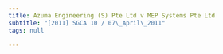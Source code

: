 ```yaml
---
title: Azuma Engineering (S) Pte Ltd v MEP Systems Pte Ltd
subtitle: "[2011] SGCA 10 / 07\_April\_2011"
tags: null

---
```



